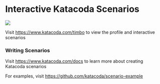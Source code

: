 # Interactive Katacoda Scenarios

[![](http://shields.katacoda.com/katacoda/timbo/count.svg)](https://www.katacoda.com/timbo "Get your profile on Katacoda.com")

Visit https://www.katacoda.com/timbo to view the profile and interactive scenarios

### Writing Scenarios
Visit https://www.katacoda.com/docs to learn more about creating Katacoda scenarios

For examples, visit https://github.com/katacoda/scenario-example
